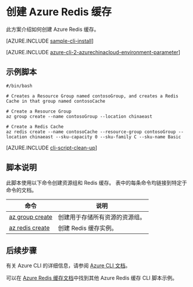 <properties
    pageTitle="Azure CLI 脚本示例 - 创建 Azure Redis 缓存 | Azure"
    description="Azure CLI 脚本示例 - 创建 Azure Redis 缓存"
    services="redis-cache"
    documentationcenter=""
    author="steved0x"
    manager="douge"
    editor=""
    tags="azure-service-management"
    translationtype="Human Translation" />
<tags
    ms.assetid="afd7f6e0-9297-4c98-a95e-597be939cef7"
    ms.service="cache-redis"
    ms.devlang="azurecli"
    ms.topic="article"
    ms.tgt_pltfrm="na"
    ms.workload="tbd"
    ms.date="04/14/2017"
    wacn.date="05/02/2017"
    ms.author="sdanie"
    ms.sourcegitcommit="78da854d58905bc82228bcbff1de0fcfbc12d5ac"
    ms.openlocfilehash="a87e3f84151ef383f7696b2494357239e4a53d77"
    ms.lasthandoff="04/22/2017" />

# <a name="create-an-azure-redis-cache"></a>创建 Azure Redis 缓存

此方案介绍如何创建 Azure Redis 缓存。

[AZURE.INCLUDE [sample-cli-install](../../includes/sample-cli-install.md)]

[AZURE.INCLUDE [azure-cli-2-azurechinacloud-environment-parameter](../../includes/azure-cli-2-azurechinacloud-environment-parameter.md)]

## <a name="sample-script"></a>示例脚本

    #/bin/bash

    # Creates a Resource Group named contosoGroup, and creates a Redis Cache in that group named contosoCache

    # Create a Resource Group 
    az group create --name contosoGroup --location chinaeast

    # Create a Redis Cache
    az redis create --name contosoCache --resource-group contosoGroup --location chinaeast --sku-capacity 0 --sku-family C --sku-name Basic


[AZURE.INCLUDE [cli-script-clean-up](../../includes/redis-cli-script-clean-up.md)]

## <a name="script-explanation"></a>脚本说明

此脚本使用以下命令创建资源组和 Redis 缓存。 表中的每条命令均链接到特定于命令的文档。

| 命令 | 说明 |
|---|---|
| [az group create](https://docs.microsoft.com/zh-cn/cli/azure/group#create) | 创建用于存储所有资源的资源组。 |
| [az redis create](https://docs.microsoft.com/zh-cn/cli/azure/redis#create) | 创建 Redis 缓存实例。 |

## <a name="next-steps"></a>后续步骤

有关 Azure CLI 的详细信息，请参阅 [Azure CLI 文档](https://docs.microsoft.com/zh-cn/cli/azure/overview)。

可以在 [Azure Redis 缓存文档](/documentation/articles/cli-samples/)中找到其他 Azure Redis 缓存 CLI 脚本示例。